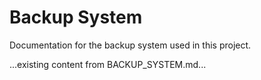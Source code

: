 # Backup System

Documentation for the backup system used in this project.

...existing content from BACKUP_SYSTEM.md...